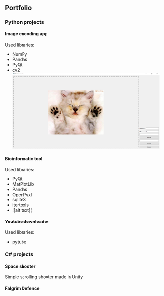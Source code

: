 ## Portfolio 
### Python projects
#### Image encoding app
Used libraries:
* NumPy
* Pandas
* PyQt
* cv2 
![alt text](Capture.PNG)
#### Bioinformatic tool
Used libraries: 
* PyQt
* MatPlotLib
* Pandas
* OpenPyxl
* sqlite3
* itertools
* ![alt text](
#### Youtube downloader
Used libraries: 
* pytube

### C# projects
#### Space shooter
Simple scrolling shooter made in Unity
#### Falgrim Defence
